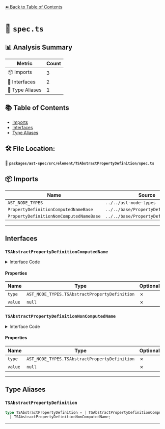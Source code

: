 [⬅️ Back to Table of Contents](../../../../../index.md)

# 📄 `spec.ts`

## 📊 Analysis Summary

| Metric | Count |
|--------|-------|
| 📦 Imports | 3 |
| 📐 Interfaces | 2 |
| 📑 Type Aliases | 1 |

## 📚 Table of Contents

- [Imports](#imports)
- [Interfaces](#interfaces)
- [Type Aliases](#type-aliases)

## 🛠️ File Location:
📂 **`packages/ast-spec/src/element/TSAbstractPropertyDefinition/spec.ts`**

## 📦 Imports

| Name | Source |
|------|--------|
| `AST_NODE_TYPES` | `../../ast-node-types` |
| `PropertyDefinitionComputedNameBase` | `../../base/PropertyDefinitionBase` |
| `PropertyDefinitionNonComputedNameBase` | `../../base/PropertyDefinitionBase` |


---

## Interfaces

### `TSAbstractPropertyDefinitionComputedName`

<details><summary>Interface Code</summary>

```ts
export interface TSAbstractPropertyDefinitionComputedName
  extends PropertyDefinitionComputedNameBase {
  type: AST_NODE_TYPES.TSAbstractPropertyDefinition;
  value: null;
}
```
</details>

#### Properties

| Name | Type | Optional | Description |
|------|------|----------|-------------|
| `type` | `AST_NODE_TYPES.TSAbstractPropertyDefinition` | ✗ |  |
| `value` | `null` | ✗ |  |

### `TSAbstractPropertyDefinitionNonComputedName`

<details><summary>Interface Code</summary>

```ts
export interface TSAbstractPropertyDefinitionNonComputedName
  // this does not extend ClassPropertyDefinitionNonComputedNameBase because abstract private names are not allowed
  extends PropertyDefinitionNonComputedNameBase {
  type: AST_NODE_TYPES.TSAbstractPropertyDefinition;
  value: null;
}
```
</details>

#### Properties

| Name | Type | Optional | Description |
|------|------|----------|-------------|
| `type` | `AST_NODE_TYPES.TSAbstractPropertyDefinition` | ✗ |  |
| `value` | `null` | ✗ |  |


---

## Type Aliases

### `TSAbstractPropertyDefinition`

```ts
type TSAbstractPropertyDefinition = | TSAbstractPropertyDefinitionComputedName
  | TSAbstractPropertyDefinitionNonComputedName;
```


---